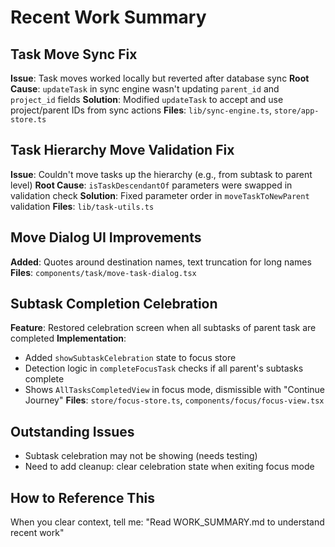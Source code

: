 # Recent Work Summary

## Task Move Sync Fix
**Issue**: Task moves worked locally but reverted after database sync
**Root Cause**: `updateTask` in sync engine wasn't updating `parent_id` and `project_id` fields
**Solution**: Modified `updateTask` to accept and use project/parent IDs from sync actions
**Files**: `lib/sync-engine.ts`, `store/app-store.ts`

## Task Hierarchy Move Validation Fix  
**Issue**: Couldn't move tasks up the hierarchy (e.g., from subtask to parent level)
**Root Cause**: `isTaskDescendantOf` parameters were swapped in validation check
**Solution**: Fixed parameter order in `moveTaskToNewParent` validation
**Files**: `lib/task-utils.ts`

## Move Dialog UI Improvements
**Added**: Quotes around destination names, text truncation for long names
**Files**: `components/task/move-task-dialog.tsx`

## Subtask Completion Celebration
**Feature**: Restored celebration screen when all subtasks of parent task are completed
**Implementation**: 
- Added `showSubtaskCelebration` state to focus store
- Detection logic in `completeFocusTask` checks if all parent's subtasks complete
- Shows `AllTasksCompletedView` in focus mode, dismissible with "Continue Journey"
**Files**: `store/focus-store.ts`, `components/focus/focus-view.tsx`

## Outstanding Issues
- Subtask celebration may not be showing (needs testing)
- Need to add cleanup: clear celebration state when exiting focus mode

## How to Reference This
When you clear context, tell me: "Read WORK_SUMMARY.md to understand recent work"